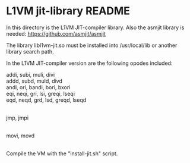 L1VM jit-library README
=======================
In this directory is the L1VM JIT-compiler library.
Also the asmjit library is needed: https://github.com/asmjit/asmjit

The library libl1vm-jit.so must be installed into /usr/local/lib or
another library search path.

In the L1VM JIT-compiler version are the following opodes included:

addi, subi, muli, divi <br>
addd, subd, muld, divd <br>
andi, ori, bandi, bori, bxori <br>
eqi, neqi, gri, lsi, greqi, lseqi <br>
eqd, neqd, grd, lsd, greqd, lseqd <br><br>

jmp, jmpi <br><br>

movi, movd <br><br>

Compile the VM with the "install-jit.sh" script.
